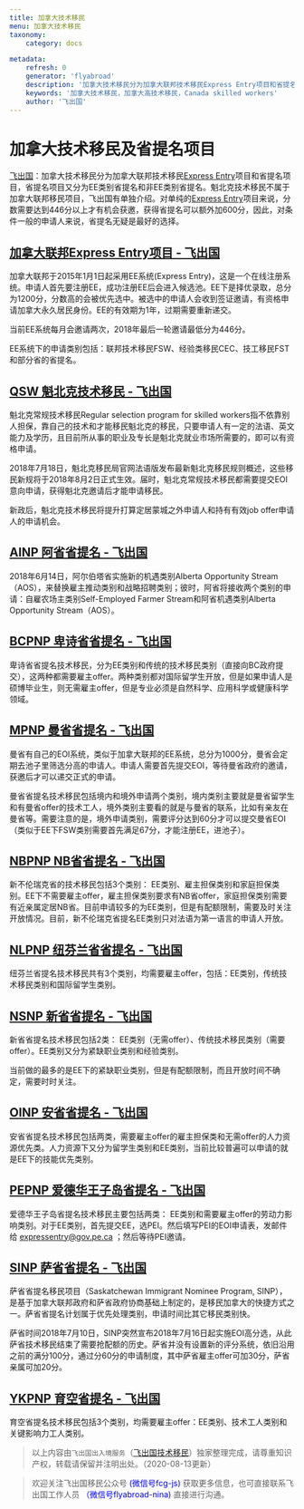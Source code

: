 ```yaml
---
title: 加拿大技术移民
menu: 加拿大技术移民
taxonomy:
    category: docs

metadata:
    refresh: 0
    generator: 'flyabroad'
    description: '加拿大技术移民分为加拿大联邦技术移民Express Entry项目和省提名项目，省提名项目又分为EE类别省提名和非EE类别省提名。魁北克技术移民不属于加拿大联邦移民项目，飞出国有单独介绍。对单纯的 Express Entry项目来说，分数需要达到446分以上才有机会获邀，获得省提名可以额外加600分，因此，对条件一般的申请人来说，省提名无疑是最好的选择。'
    keywords: '加拿大技术移民，加拿大高技术移民，Canada skilled workers'
    author: '飞出国'
---
```


# 加拿大技术移民及省提名项目

[飞出国](/home)：加拿大技术移民分为加拿大联邦技术移民[Express Entry](/ca/ee)项目和省提名项目，省提名项目又分为EE类别省提名和非EE类别省提名。魁北克技术移民不属于加拿大联邦移民项目，飞出国有单独介绍。对单纯的[Express Entry](/ca/ee)项目来说，分数需要达到446分以上才有机会获邀，获得省提名可以额外加600分，因此，对条件一般的申请人来说，省提名无疑是最好的选择。

## [加拿大联邦Express Entry项目 - 飞出国](/ca/ee)

加拿大联邦于2015年1月1日起采用EE系统(Express Entry)，这是一个在线注册系统。申请人首先要注册EE，成功注册EE后会进入候选池。EE下是择优录取，总分为1200分，分数高的会被优先选中。被选中的申请人会收到签证邀请，有资格申请加拿大永久居民身份。EE的有效期为1年，过期需要重新递交。

当前EE系统每月会邀请两次，2018年最后一轮邀请最低分为446分。

EE系统下的申请类别包括：联邦技术移民FSW、经验类移民CEC、技工移民FST和部分省的省提名。

## [QSW 魁北克技术移民 - 飞出国](/qc)

魁北克常规技术移民Regular selection program for skilled workers指不依靠别人担保，靠自己的技术和才能移民魁北克的移民，只要申请人有一定的法语、英文能力及学历，且目前所从事的职业及专长是魁北克就业市场所需要的，即可以有资格申请。

2018年7月18日，魁北克移民局官网法语版发布最新魁北克移民规则概述，这些移民新规将于2018年8月2日正式生效。届时，魁北克常规技术移民都需要提交EOI意向申请，获得魁北克邀请后才能申请移民。

新政后，魁北克技术移民将提升打算定居蒙城之外申请人和持有有效job offer申请人的申请机会。

## [AINP 阿省省提名 - 飞出国](/ca/ab)

2018年6月14日，阿尔伯塔省实施新的机遇类别Alberta Opportunity Stream（AOS），来替换雇主推动类别和战略招聘类别；彼时，阿省将接收两个类别的申请：自雇农场主类别Self-Employed Farmer Stream和阿省机遇类别Alberta Opportunity Stream（AOS）。

## [BCPNP 卑诗省省提名 - 飞出国](/ca/bc)

卑诗省省提名技术移民，分为EE类别和传统的技术移民类别（直接向BC政府提交），这两种都需要雇主offer。两种类别都对国际留学生开放，但是如果申请人是硕博毕业生，则无需雇主offer，但是专业必须是自然科学、应用科学或健康科学领域。

## [MPNP 曼省省提名 - 飞出国](/ca/mb)

曼省有自己的EOI系统，类似于加拿大联邦的EE系统，总分为1000分，曼省会定期去池子里筛选分高的申请人。申请人需要首先提交EOI，等待曼省政府的邀请，获邀后才可以递交正式的申请。

曼省省提名技术移民包括境内和境外申请两个类别，境内类别主要就是曼省留学生和有曼省offer的技术工人，境外类别主要看的就是与曼省的联系，比如有亲友在曼省等。需要注意的是，境外申请类别，需要评分达到60分才可以提交曼省EOI（类似于EE下FSW类别需要首先满足67分，才能注册EE，进池子）。

## [NBPNP NB省省提名 - 飞出国](/ca/nb)

新不伦瑞克省的技术移民包括3个类别： EE类别、雇主担保类别和家庭担保类别。EE下不需要雇主offer，雇主担保类别要求有NB省offer，家庭担保类别需要有近亲属定居NB省。目前申请较多的为EE类别，但是有配额限制，需要及时关注开放情况。目前，新不伦瑞克省提名EE类别只对法语为第一语言的申请人开放。

## [NLPNP 纽芬兰省省提名 - 飞出国](/ca/nl)

纽芬兰省提名技术移民共有3个类别，均需要雇主offer，包括：EE类别，传统技术移民类别和国际留学生类别。

## [NSNP 新省省提名 - 飞出国](/ca/ns)

新省省提名技术移民包括2类： EE类别（无需offer）、传统技术移民类别（需要offer）。EE类别又分为紧缺职业类别和经验类别。

当前做的最多的是EE下的紧缺职业类别，但是有配额限制，而且开放时间不确定，需要时时关注。

## [OINP 安省省提名 - 飞出国](/ca/on)

安省省提名技术移民包括两类，需要雇主offer的雇主担保类和无需offer的人力资源优先类。人力资源下又分为留学生类别和EE类别，当前比较普遍可以申请的就是EE下的技能优先类别。

## [PEPNP 爱德华王子岛省提名 - 飞出国](/ca/pei)

爱德华王子岛省提名技术移民主要包括两类： EE类别和需要雇主offer的劳动力影响类别。对于EE类别，首先提交EE，选PEI。然后填写PEI的EOI申请表，发邮件给 expressentry@gov.pe.ca ；然后等待PEI邀请。

## [SINP 萨省省提名 - 飞出国](/ca/sk)

萨省省提名移民项目（Saskatchewan Immigrant Nominee Program, SINP），是基于加拿大联邦政府和萨省政府协商基础上制定的，是移民加拿大的快捷方式之一。萨省省提名计划属于优先处理类别，申请时间比其它移民类别快。

萨省时间2018年7月10日，SINP突然宣布2018年7月16日起实施EOI高分选，从此萨省技术移民结束了需要抢配额的历史。萨省并没有设置新的评分系统，依旧沿用之前的满分100分，通过分60分的申请制度，其中萨省雇主offer可加30分，萨省亲属可加20分。

## [YKPNP 育空省提名 - 飞出国](/ca/yk)

育空省提名技术移民包括3个类别，均需要雇主offer：EE类别、技术工人类别和关键影响力工人类别。

> 以上内容由`飞出国出入境服务`（[飞出国技术移民](http://js.flyabroad.com.hk)）独家整理完成，请尊重知识产权，转载请保留并注明出处。（2020-08-13更新）

> 欢迎关注飞出国移民公众号 <font color=Blue>(微信号fcg-js)</font> 获取更多信息，也可直接联系飞出国工作人员 <font color=Blue>（微信号flyabroad-nina)</font> 直接进行沟通。

